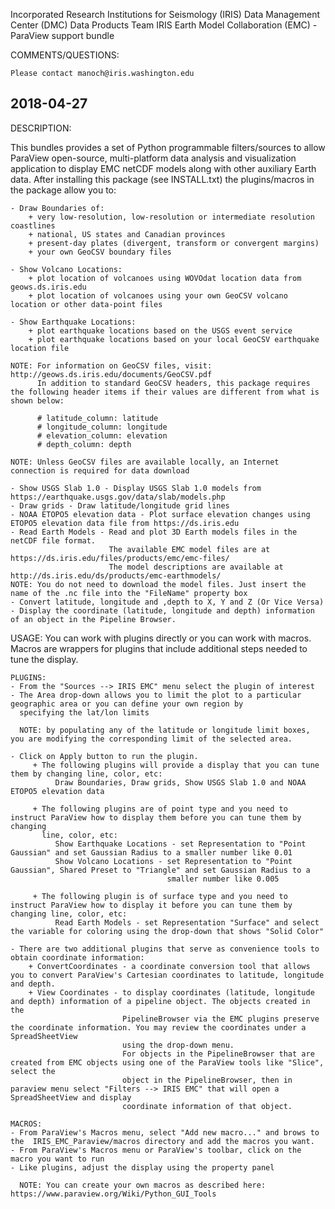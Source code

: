  
Incorporated Research Institutions for Seismology (IRIS)
Data Management Center (DMC)
Data Products Team
IRIS Earth Model Collaboration (EMC) - ParaView support bundle

COMMENTS/QUESTIONS:

    Please contact manoch@iris.washington.edu


 2018-04-27
----------------------------------------------------------------------------------------------------------------------------------------------------------------------

 DESCRIPTION:

 This bundles provides a set of Python programmable filters/sources to allow ParaView open-source, multi-platform data analysis and visualization application to 
 display EMC netCDF models along with other auxiliary Earth data.  After installing this package (see INSTALL.txt) the plugins/macros in the package allow you to:

    - Draw Boundaries of:
        + very low-resolution, low-resolution or intermediate resolution coastlines
        + national, US states and Canadian provinces 
        + present-day plates (divergent, transform or convergent margins)
        + your own GeoCSV boundary files

    - Show Volcano Locations:
        + plot location of volcanoes using WOVOdat location data from geows.ds.iris.edu
        + plot location of volcanoes using your own GeoCSV volcano location or other data-point files

    - Show Earthquake Locations:
        + plot earthquake locations based on the USGS event service
        + plot earthquake locations based on your local GeoCSV earthquake location file
 
    NOTE: For information on GeoCSV files, visit: http://geows.ds.iris.edu/documents/GeoCSV.pdf
          In addition to standard GeoCSV headers, this package requires the following header items if their values are different from what is shown below:

          # latitude_column: latitude
          # longitude_column: longitude
          # elevation_column: elevation
          # depth_column: depth

    NOTE: Unless GeoCSV files are available locally, an Internet connection is required for data download
  
    - Show USGS Slab 1.0 - Display USGS Slab 1.0 models from https://earthquake.usgs.gov/data/slab/models.php
    - Draw grids - Draw latitude/longitude grid lines
    - NOAA ETOPO5 elevation data - Plot surface elevation changes using ETOPO5 elevation data file from https://ds.iris.edu
    - Read Earth Models - Read and plot 3D Earth models files in the netCDF file format. 
                          The available EMC model files are at https://ds.iris.edu/files/products/emc/emc-files/
                          The model descriptions are available at http://ds.iris.edu/ds/products/emc-earthmodels/
    NOTE: You do not need to download the model files. Just insert the name of the .nc file into the "FileName" property box
    - Convert latitude, longitude and ,depth to X, Y and Z (Or Vice Versa) 
    - Display the coordinate (latitude, longitude and depth) information of an object in the Pipeline Browser.


 USAGE:
    You can work with plugins directly or you can work with macros. Macros are wrappers for plugins that include additional steps needed to
    tune the display. 

    PLUGINS:
    - From the "Sources --> IRIS EMC" menu select the plugin of interest
    - The Area drop-down allows you to limit the plot to a particular geographic area or you can define your own region by 
      specifying the lat/lon limits

      NOTE: by populating any of the latitude or longitude limit boxes, you are modifying the corresponding limit of the selected area.

    - Click on Apply button to run the plugin. 
         + The following plugins will provide a display that you can tune them by changing line, color, etc:
              Draw Boundaries, Draw grids, Show USGS Slab 1.0 and NOAA ETOPO5 elevation data

         + The following plugins are of point type and you need to instruct ParaView how to display them before you can tune them by changing 
           line, color, etc:
              Show Earthquake Locations - set Representation to "Point Gaussian" and set Gaussian Radius to a smaller number like 0.01
              Show Volcano Locations - set Representation to "Point Gaussian", Shared Preset to "Triangle" and set Gaussian Radius to a 
                                       smaller number like 0.005
              
         + The following plugin is of surface type and you need to instruct ParaView how to display it before you can tune them by changing line, color, etc:
              Read Earth Models - set Representation "Surface" and select the variable for coloring using the drop-down that shows "Solid Color"

    - There are two additional plugins that serve as convenience tools to obtain coordinate information:
        + ConvertCoordinates - a coordinate conversion tool that allows you to convert ParaView's Cartesian coordinates to latitude, longitude and depth.
        + View Coordinates - to display coordinates (latitude, longitude and depth) information of a pipeline object. The objects created in the 
                             PipelineBrowser via the EMC plugins preserve the coordinate information. You may review the coordinates under a SpreadSheetView 
                             using the drop-down menu.
                             For objects in the PipelineBrowser that are created from EMC objects using one of the ParaView tools like "Slice", select the 
                             object in the PipelineBrowser, then in paraview menu select "Filters --> IRIS EMC" that will open a SpreadSheetView and display
                             coordinate information of that object.

    MACROS:
    - From ParaView's Macros menu, select "Add new macro..." and brows to the  IRIS_EMC_Paraview/macros directory and add the macros you want.
    - From ParaView's Macros menu or ParaView's toolbar, click on the macro you want to run
    - Like plugins, adjust the display using the property panel

      NOTE: You can create your own macros as described here: https://www.paraview.org/Wiki/Python_GUI_Tools
 
